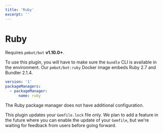 ```yaml
---
title: 'Ruby'
excerpt: ''
---
```


# Ruby

Requires `pmbot/bot` **v1.10.0+**.

To use this plugin, you will have to make sure the `bundle` CLI is available in the environment. Our `pmbot/bot:ruby` Docker image embeds Ruby 2.7 and Bundler 2.1.4.

<div class="code-group" data-props='{ "lineNumbers": ["true"] }'>

````yaml
version: '1'
packageManagers:
  - packageManager:
      name: ruby
````

</div>

The Ruby package manager does not have additional configuration.

<div class="blockquote" data-props='{ "mod": "info" }'>

This plugin updates your `Gemfile.lock` file only. We plan to add a feature in the future where you can enable the update of your `Gemfile`, but we're waiting for feedback from users before going forward. 

</div>
